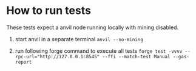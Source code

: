 # How to run tests

These tests expect a anvil node running locally with mining disabled.

1. start anvil in a separate terminal
`anvil --no-mining`

2. run following forge command to execute all tests
`forge test -vvvv --rpc-url="http://127.0.0.1:8545" --ffi --match-test Manual --gas-report`
